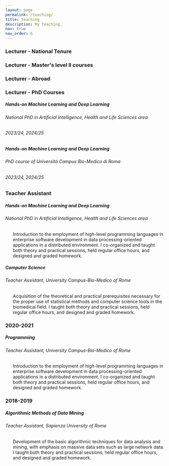 ```yaml
---
layout: page
permalink: /teaching/
title: teaching
description: My Teaching.
nav: true
nav_order: 6
---
```


<h3 class="mt-4">Lecturer - National Tenure</h3>

<h3 class="mt-4">Lecturer - Master's level II courses</h3>

<h3 class="mt-4">Lecturer - Abroad</h3>

<h3 class="mt-4">Lecturer - PhD Courses</h3>

<div class="card mt-3">
  <div class="p-3">
    <div class="row">
      <div class="col-sm-10">
        <h5 class="font-weight-bold">Hands-on Machine Learning and Deep Learning</h5>
      </div>
    </div>
     <h6 class="font-italic mt-2 mt-sm-0">National PhD in Artificial Intelligence, Health and Life Sciences area</h6>
    </div>
    </div>
     <h6 class="font-italic mt-2 mt-sm-0">2023/24, 2024/25</h6>
    </div>
</div>

<div class="card mt-3">
  <div class="p-3">
    <div class="row">
      <div class="col-sm-10">
        <h5 class="font-weight-bold">Hands-on Machine Learning and Deep Learning</h5>
      </div>
    </div>
     <h6 class="font-italic mt-2 mt-sm-0">PhD course of Università Campus Bio-Medico di Roma</h6>
    </div>
    </div>
      <h6 class="font-italic mt-2 mt-sm-0">2023/24, 2024/25</h6>
    </div>
</div>

<h3 class="mt-4">Teacher Assistant</h3>




<div class="card mt-3">
  <div class="p-3">
    <div class="row">
      <div class="col-sm-10">
        <h5 class="font-weight-bold">Hands-on Machine Learning and Deep Learning</h5>
      </div>
    </div>
     <h6 class="font-italic mt-2 mt-sm-0">National PhD in Artificial Intelligence, Health and Life Sciences area</h6>
     <ul class="card-text font-weight-light list-group list-group-flush">
       <p>
       Introduction to the employment of high-level programming languages in enterprise software development in data processing-oriented applications in a distributed environment.
       I co-organized and taught both theory and practical sessions, held regular office hours, and designed and graded homework. 
       </p>
     </ul>
    </div>
</div>

<div class="card mt-3">
  <div class="p-3">
    <div class="row">
      <div class="col-sm-10">
        <h5 class="font-weight-bold">Computer Science</h5>
      </div>
    </div>
     <h6 class="font-italic mt-2 mt-sm-0">Teacher Assistant, University Campus-Bio-Medico of Rome</h6>
     <ul class="card-text font-weight-light list-group list-group-flush">
       <p>
       Acquisition of the theoretical and practical prerequisites necessary for the proper use of statistical methods and computer science tools in the biomedical field.
       I taught both theory and practical sessions, held regular office hours, and designed and graded homework.
       </p>
     </ul>
    </div>
</div>


<h3 class="mt-4">2020-2021</h3>

<div class="card mt-3">
  <div class="p-3">
    <div class="row">
      <div class="col-sm-10">
        <h5 class="font-weight-bold">Programming</h5>
      </div>
    </div>
     <h6 class="font-italic mt-2 mt-sm-0">Teacher Assistant, University Campus-Bio-Medico of Rome</h6>
     <ul class="card-text font-weight-light list-group list-group-flush">
       <p>
       Introduction to the employment of high-level programming languages in enterprise software development in data processing-oriented applications in a distributed environment.
       I co-organized and taught both theory and practical sessions, held regular office hours, and designed and graded homework. 
       </p>
     </ul>
    </div>
</div>


<h3 class="mt-4">2018-2019</h3>

<div class="card mt-3">
  <div class="p-3">
    <div class="row">
      <div class="col-sm-10">
        <h5 class="font-weight-bold">Algorithmic Methods of Data Mining</h5>
      </div>
    </div>
     <h6 class="font-italic mt-2 mt-sm-0">Teacher Assistant, Sapienza University of Rome</h6>
     <ul class="card-text font-weight-light list-group list-group-flush">
     <p>
       Development of the basic algorithmic techniques for data analysis and mining, with emphasis on massive data sets such as large network data.
       I taught both theory and practical sessions, held regular office hours, and designed and graded homework.
       </p>
     </ul>
    </div>
</div>
